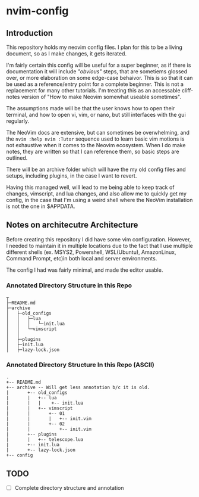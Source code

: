 # nvim-config

## Introduction

This repository holds my neovim config files. I plan for this to be a living document, so as I make changes, it gets iterated.

I'm fairly certain this config will be useful for a super beginner, as if there is documentation it will include *"obvious"* steps, that are sometiems glossed over, or more elaboration on some edge-case behaivor. This is so that it can be used as a reference/entry point for a complete beginner. This is not a  replacement for many other tutorials. I'm treating this as an accessable cliff-notes version of "How to make Neovim somewhat useable sometimes". 

The assumptions made will be that the user knows how to open their terminal, and how to open vi, vim, or nano, but still interfaces with the gui regularly.

The NeoVim docs are extensive, but can sometimes be overwhelming, and the `nvim :help nvim :Tutor` sequence used to learn basic vim motions is not exhaustive when it comes to the Neovim ecosystem. When I do make notes, they are written so that I can reference them, so basic steps are outlined. 

There will be an archive folder which will have the my old config files and setups, including plugins, in the case I want to revert.

Having this managed well, will lead to me being able to keep track of changes, vimscript, and lua changes, and also allow me to quickly get my config, in the case that I'm using a weird shell where the NeoVim installation is not the one in $APPDATA.

## Notes on architecutre Architecture

Before creating this repository I did have some vim configuration. However, I needed to maintain it in multiple locations due to the fact that I use multiple different shells  (ex. MSYS2, Powershell, WSL(Ubuntu), AmazonLinux, Command Prompt, etc)in both local and server environments.

The config I had was fairly minimal, and made the editor usable.

### Annotated Directory Structure in this Repo

    ┬
    ├─README.md
    ├─archive
    │   ├─old_configs
    │   │   ├─lua
    │   │   │   └─init.lua
    │   │   └─vimscript
    │   │   
    │   ├─plugins
    │   ├─init.lua
    │   ├─lazy-lock.json

### Annotated Directory Structure In this Repo (ASCII)

    .
    +-- README.md
    +-- archive -- Will get less annotation b/c it is old.
    |       +-- old_configs
    |       |   +-- lua
    |       |   |    +-- init.lua
    |       |   +-- vimscript
    |       |       +-- 01
    |       |       |   +-- init.vim
    |       |       +-- 02
    |       |           +-- init.vim
    |       +-- plugins
    |       |   +-- telescope.lua
    |       +-- init.lua
    |       +-- lazy-lock.json
    +-- config

## TODO

- [ ] Complete directory structure and annotation
